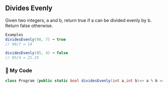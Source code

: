 ## Divides Evenly

Given two integers, a and b, return true if a can be divided evenly by b. Return false otherwise.
```c#
Examples
dividesEvenly(98, 7) ➞ true
// 98/7 = 14

dividesEvenly(85, 4) ➞ false
// 85/4 = 21.25
```
### 🌴 My Code
```c#
class Program {public static bool dividesEvenly(int a,int b)=> a % b == 0;}
```
